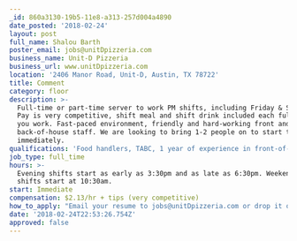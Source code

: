 ```yaml
---
_id: 860a3130-19b5-11e8-a313-257d004a4890
date_posted: '2018-02-24'
layout: post
full_name: Shalou Barth
poster_email: jobs@unitDpizzeria.com
business_name: Unit-D Pizzeria
business_url: www.unitDpizzeria.com
location: '2406 Manor Road, Unit-D, Austin, TX 78722'
title: Comment
category: floor
description: >-
  Full-time or part-time server to work PM shifts, including Friday & Saturday.
  Pay is very competitive, shift meal and shift drink included each full shift
  you work. Fast-paced environment, friendly and hard-working front and
  back-of-house staff. We are looking to bring 1-2 people on to start training
  immediately.
qualifications: 'Food handlers, TABC, 1 year of experience in front-of-house, good references.'
job_type: full_time
hours: >-
  Evening shifts start as early as 3:30pm and as late as 6:30pm. Weekend lunch
  shifts start at 10:30am.
start: Immediate
compensation: $2.13/hr + tips (very competitive)
how_to_apply: "Email your resume to jobs@unitDpizzeria.com or drop it off at Unit-D Pizzeria: 2406 Manor Road, Unit-D,\r\n ATX 78722 (entrance on west side)."
date: '2018-02-24T22:53:26.754Z'
approved: false
---
```

 

